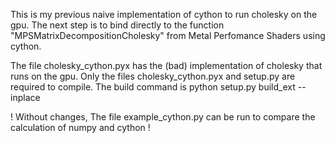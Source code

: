 This is my previous naive implementation of cython to run cholesky on the gpu. The next step is to bind directly to the function "MPSMatrixDecompositionCholesky" from Metal Perfomance Shaders using cython.

The file cholesky_cython.pyx has the (bad) implementation of cholesky that runs on the gpu. Only the files cholesky_cython.pyx and setup.py are required to compile. The build command is
 python setup.py build_ext --inplace

! Without changes, The file example_cython.py can be run to compare the calculation of numpy and cython !